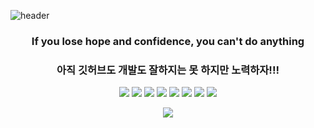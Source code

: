   ![header](https://capsule-render.vercel.app/api?type=wave&color=auto&height=300&section=header&text=Ohyuchan!%20&fontSize=90)<div align="center">
  ### If you lose hope and confidence, you can't do anything
  ### 아직 깃허브도 개발도 잘하지는 못 하지만 노력하자!!!
  <a href="https://www.python.org/" target="_blank"><img src="https://img.shields.io/badge/Python-3776AB?style=flat-square&logo=Python&logoColor=white"></a>
  <a href="https://www.oracle.com/kr/index.html" target="_blank"><img src="https://img.shields.io/badge/Java-007396?style=flat-square&logo=Java&logoColor=white"/></a>
  <a href="https://https://visualstudio.microsoft.com/ko//" target="_blank"><img src="https://img.shields.io/badge/C-A8B9CC?style=flat-square&logo=C&logoColor=white"></a>
  <a href="https://code.visualstudio.com//" target="_blank"><img src="https://img.shields.io/badge/HTML5-E34F26?style=flat-square&logo=HTML&logoColor=white"></a>
  <a href="https://code.visualstudio.com//" target="_blank"><img src="https://img.shields.io/badge/JavaScript-F7DF1E?style=flat-square&logo=JavaScript&logoColor=white"></a>
  <a href="https://code.visualstudio.com//" target="_blank"><img src="https://img.shields.io/badge/CSS-1572B6?style=flat-square&logo=CSS&logoColor=white"></a>
  <a href="https://nodejs.org/ko/" target="_blank"><img src="https://img.shields.io/badge/Node.js-339933?style=flat-square&logo=Node.js&logoColor=white"></a>
  <a href="https://.org/ko/" target="_blank"><img src="https://img.shields.io/badge/Spring-6DB33F?style=flat-square&logo=spring&logoColor=white"></a>
  <br> 
  <p>
    <img align='center' src="http://mazassumnida.wtf/api/generate_badge?boj=oyuchan123"/>
  </p>
 
